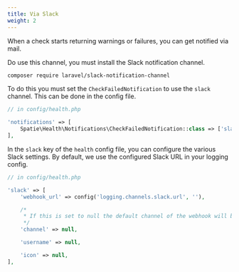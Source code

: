 ```yaml
---
title: Via Slack
weight: 2
---
```


When a check starts returning warnings or failures, you can get notified via mail.

Do use this channel, you must install the Slack notification channel.

```bash
composer require laravel/slack-notification-channel
```

To do this you must set the `CheckFailedNotification` to use the `slack` channel. This can be done in the config file.

```php
// in config/health.php

'notifications' => [
    Spatie\Health\Notifications\CheckFailedNotification::class => ['slack'],
],
```

In the `slack` key of the `health` config file, you can configure the various Slack settings. By default, we use the configured Slack URL in your logging config.

```php
// in config/health.php

'slack' => [
    'webhook_url' => config('logging.channels.slack.url', ''),

    /*
     * If this is set to null the default channel of the webhook will be used.
     */
    'channel' => null,

    'username' => null,

    'icon' => null,
],
```
